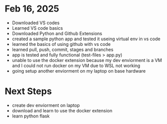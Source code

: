 # Feb 16, 2025
  - Downloaded VS codes
  - Learned VS code basics
  - Downloaded Python and Github Extensions
  - created a sample python app and tested it useing virtual env in vs code
  - learned the basics of using github with vs code
  - learned pull, push, commit, stages and branches
  - app is tested and fully functional (test-files > app.py)
  - unable to use the docker extension because my dev enviorment is a VM and I could not run docker on my VM due to WSL not working
  - going setup another enviorment on my laptop on base hardware

# Next Steps
  - create dev enviorment on laptop
  - download and learn to use the docker extension
  - learn python flask
